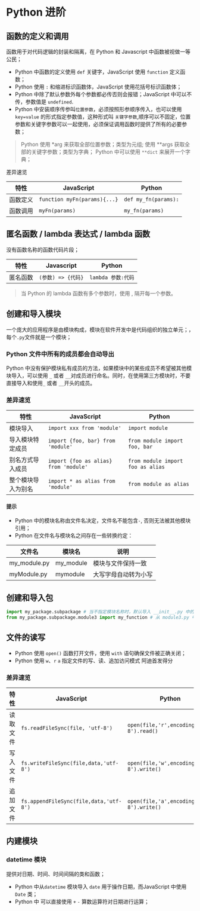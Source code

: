 # Python 进阶

## 函数的定义和调用

函数用于对代码逻辑的封装和隔离，在 Python 和 Javascript 中函数被视做一等公民；

- Python 中函数的定义使用 `def` 关键字，JavaScript 使用 `function` 定义函数；
- Python 使用 `:` 和缩进标识函数体，JavaScript 使用花括号标识函数体；
- Python 中除了默认参数外每个参数都必传否则会报错；JavaScript 中可以不传，参数值是 `undefined`.
- Python 中安装顺序传参叫`位置参数`，必须按照形参顺序传入，也可以使用 `key=value` 的形式指定参数值，这种形式叫 `关键字参数`,顺序可以不固定，位置参数和关键字参数可以一起使用，必须保证调用函数时提供了所有的必要参数；

> Python 使用 *arg 来获取全部位置参数；类型为元组; 使用 **args 获取全部的关键字参数；类型为字典；
> Python 中可以使用 `**dict` 来展开一个字典；

差异速览

|特性|JavaScript|Python|
|--|--|--|
|函数定义|`function myFn(params){...}`| `def my_fn(params):`|
|函数调用| `myFn(params)`|`my_fn(params)`|

## 匿名函数 / lambda 表达式 / lambda 函数

没有函数名称的函数代码片段；

|特性|Javascript|Python|
|--|--|--|
|匿名函数|`(参数) => {代码}`|`lambda 参数:代码`|

> 当 Python 的 lambda 函数有多个参数时，使用 , 隔开每一个参数。

## 创建和导入模块

一个庞大的应用程序是由模块构成，模块在软件开发中是代码组织的独立单元；，每个`.py`文件就是一个模块；

### Python 文件中所有的成员都会自动导出

 Python 中没有保护模块私有成员的方法，如果模块中的某些成员不希望被其他模块导入，可以使用 `_` 或者 `__`对成员进行命名。同时，在使用第三方模块时，不要直接导入和使用`_` 或者 `__`开头的成员。

### 差异速览

|特性|JavaScript|Python|
|--|--|--|
|模块导入|`import xxx from 'module'`|`import module`|
|导入模块特定成员|`import {foo, bar} from 'module'`|`from module import foo, bar`|
|别名方式导入成员|`import {foo as alias} from 'module'`|`from module import foo as alias`|
|整个模块导入为别名|`import * as alias from 'module'`|`from module as alias`|

#### 提示

- Python 中的模块名称由文件名决定，文件名不能包含`-`, 否则无法被其他模块引用；
- Python 在文件名与模块名之间存在一些转换约定：

|文件名|模块名|说明|
|-|-|-|
|my_module.py|my_module|模块与文件保持一致|
|myModule.py|mymodule|大写字母自动转为小写|

## 创建和导入包

```py
import my_package.subpackage # 当不指定模块名称时，默认导入 __init__.py 中的成员，与 JavaScript 项目中的 index.js 文件作用类似
from my_package.subpackage.module3 import my_function # 从 module3.py 中的导入 my_function
```

## 文件的读写

- Python 使用 `open()` 函数打开文件，使用 `with` 语句确保文件被正确关闭；
- Python 使用 `w`、`r` `a` 指定文件的写、读、追加访问模式
阿迪首发得分

### 差异速览

|特性|JavaScript|Python|
|-|-|-|
|读取文件|`fs.readFileSync(file, 'utf-8')`| `open(file,'r',encoding='utf-8').read()`|
|写入文件|`fs.writeFileSync(file,data,'utf-8')`|`open(file,'w',encoding='utf-8').write()`|
|追加文件|`fs.appendFileSync(file,data,'utf-8')`|`open(file,'a',encoding='utf-8').write()`|

## 内建模块

### datetime 模块

提供对日期、时间、时间间隔的类和函数；

- Python 中从`datetime` 模块导入 `date` 用于操作日期，而JavaScript 中使用 `Date` 类；
- Python 中 可以直接使用 `+` `-` 算数运算符对日期进行运算；
